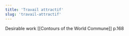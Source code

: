 ```yaml
---
title: 'Travail attractif'
slug: 'travail-attractif'
---
```


Desirable work
[[Contours of the World Commune]] p.168